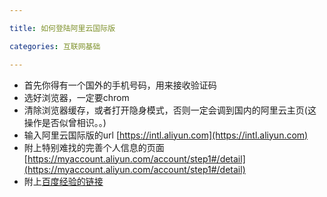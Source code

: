 ```yaml
---

title: 如何登陆阿里云国际版

categories: 互联网基础

---
```


* 首先你得有一个国外的手机号码，用来接收验证码
* 选好浏览器，一定要chrom
* 清除浏览器缓存，或者打开隐身模式，否则一定会调到国内的阿里云主页(这操作是否似曾相识。。)
* 输入阿里云国际版的url [https://intl.aliyun.com](https://intl.aliyun.com)
* 附上特别难找的完善个人信息的页面 [https://myaccount.aliyun.com/account/step1#/detail](https://myaccount.aliyun.com/account/step1#/detail)
* 附上[百度经验的链接](http://jingyan.baidu.com/article/8cdccae955b60c315413cdcf.html)



